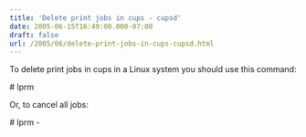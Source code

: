 ```yaml
---
title: 'Delete print jobs in cups - cupsd'
date: 2005-06-15T16:49:00.000-07:00
draft: false
url: /2005/06/delete-print-jobs-in-cups-cupsd.html
---
```


To delete print jobs in cups in a Linux system you should use this command:  
  
\# lprm  
  
Or, to cancel all jobs:  
  
\# lprm -
